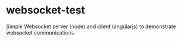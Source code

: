 # websocket-test
Simple Websocket server (node) and client (angularjs) to demonstrate websocket communications.
